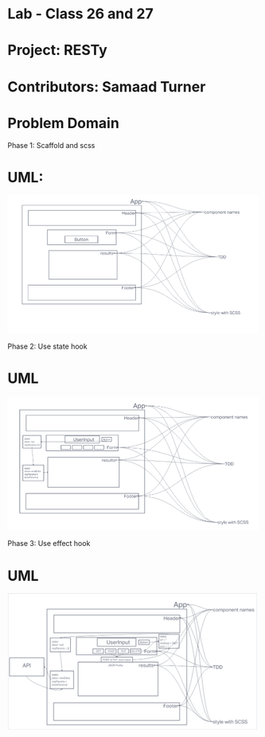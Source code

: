 # Lab - Class 26 and 27

# Project: RESTy

# Contributors: Samaad Turner

# Problem Domain 
Phase 1: Scaffold and scss

# UML:
![lab26](lab26_UML.png)

Phase 2: Use state hook  

# UML
![lab27](lab27_UML.png)

Phase 3: Use effect hook

# UML
![lab28](lab28_UML.png)